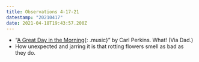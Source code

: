```yaml
---
title: Observations 4-17-21
datestamp: "20210417"
date: 2021-04-18T19:43:57.200Z
---
```

- “[A Great Day in the Morning](https://www.youtube.com/watch?v=HEDk366Phcg){: .music}” by Carl Perkins. What! (Via Dad.)
- How unexpected and jarring it is that rotting flowers smell as bad as they do.